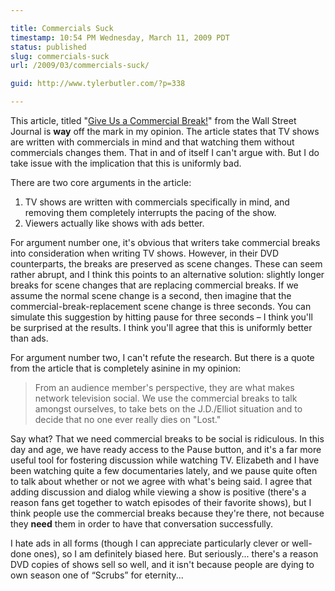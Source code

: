 ```yaml
---

title: Commercials Suck
timestamp: 10:54 PM Wednesday, March 11, 2009 PDT
status: published
slug: commercials-suck
url: /2009/03/commercials-suck/

guid: http://www.tylerbutler.com/?p=338

---
```


This article, titled "[Give Us a Commercial Break!][1]" from the Wall Street
Journal is **way** off the mark in my opinion. The article states that TV
shows are written with commercials in mind and that watching them without
commercials changes them. That in and of itself I can't argue with. But I do
take issue with the implication that this is uniformly bad.

There are two core arguments in the article:

  1. TV shows are written with commercials specifically in mind, and removing them completely interrupts the pacing of the show. 
  2. Viewers actually like shows with ads better.

For argument number one, it's obvious that writers take commercial breaks into
consideration when writing TV shows. However, in their DVD counterparts, the
breaks are preserved as scene changes. These can seem rather abrupt, and I
think this points to an alternative solution: slightly longer breaks for scene
changes that are replacing commercial breaks. If we assume the normal scene
change is a second, then imagine that the commercial-break-replacement scene
change is three seconds. You can simulate this suggestion by hitting pause for
three seconds – I think you'll be surprised at the results. I think you'll
agree that this is uniformly better than ads.

For argument number two, I can't refute the research. But there is a quote
from the article that is completely asinine in my opinion:

> From an audience member's perspective, they are what makes network
television social. We use the commercial breaks to talk amongst ourselves, to
take bets on the J.D./Elliot situation and to decide that no one ever really
dies on "Lost."

Say what? That we need commercial breaks to be social is ridiculous. In this
day and age, we have ready access to the Pause button, and it's a far more
useful tool for fostering discussion while watching TV. Elizabeth and I
have been watching quite a few documentaries lately, and we pause quite often
to talk about whether or not we agree with what's being said. I agree that
adding discussion and dialog while viewing a show is positive (there's a
reason fans get together to watch episodes of their favorite shows), but I
think people use the commercial breaks because they're there, not because they
**need** them in order to have that conversation successfully.

I hate ads in all forms (though I can appreciate particularly clever or well-
done ones), so I am definitely biased here. But seriously... there's a reason
DVD copies of shows sell so well, and it isn't because people are dying to own
season one of “Scrubs” for eternity...

   [1]: http://www.washingtonpost.com/wp-dyn/content/article/2009/03/05/AR2009030504104.html?hpid=topnews
